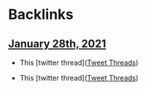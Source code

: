 
# Backlinks
## [January 28th, 2021](<January 28th, 2021.md>)
- This [twitter thread]([Tweet Threads](<Tweet Threads.md>))

- This [twitter thread]([Tweet Threads](<Tweet Threads.md>))

